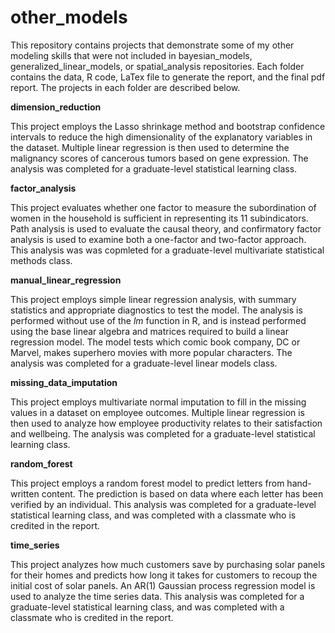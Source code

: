 # other_models
This repository contains projects that demonstrate some of my other modeling skills that were not included in bayesian_models, generalized_linear_models, or spatial_analysis repositories. Each folder contains the data, R code, LaTex file to generate the report, and the final pdf report. The projects in each folder are described below.

**dimension_reduction**

This project employs the Lasso shrinkage method and bootstrap confidence intervals to reduce the high dimensionality of the explanatory variables in the dataset. Multiple linear regression is then used to determine the malignancy scores of cancerous tumors based on gene expression. The analysis was completed for a graduate-level statistical learning class.

**factor_analysis**

This project evaluates whether one factor to measure the subordination of women in the household is sufficient in representing its 11 subindicators. Path analysis is used to evaluate the causal theory, and confirmatory factor analysis is used to examine both a one-factor and two-factor approach. This analysis was was copmleted for a graduate-level multivariate statistical methods class.

**manual_linear_regression**

This project employs simple linear regression analysis, with summary statistics and appropriate diagnostics to test the model. The analysis is performed without use of the *lm* function in R, and is instead performed using the base linear algebra and matrices required to build a linear regression model. The model tests which comic book company, DC or Marvel, makes superhero movies with more popular characters. The analysis was completed for a graduate-level linear models class.

**missing_data_imputation**

This project employs multivariate normal imputation to fill in the missing values in a dataset on employee outcomes. Multiple linear regression is then used to analyze how employee productivity relates to their satisfaction and wellbeing. The analysis was completed for a graduate-level statistical learning class.

**random_forest**

This project employs a random forest model to predict letters from hand-written content. The prediction is based on data where each letter has been verified by an individual. This analysis was completed for a graduate-level statistical learning class, and was completed with a classmate who is credited in the report. 

**time_series**

This project analyzes how much customers save by purchasing solar panels for their homes and predicts how long it takes for customers to recoup the initial cost of solar panels. An AR(1) Gaussian process regression model is used to analyze the time series data. This analysis was completed for a graduate-level statistical learning class, and was completed with a classmate who is credited in the report.

